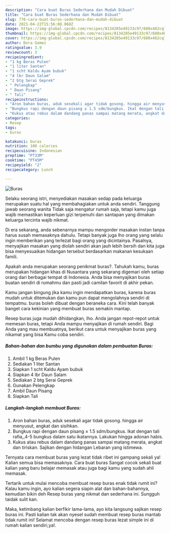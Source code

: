 ```yaml
---
description: "Cara buat Buras Sederhana dan Mudah Dibuat"
title: "Cara buat Buras Sederhana dan Mudah Dibuat"
slug: 776-cara-buat-buras-sederhana-dan-mudah-dibuat
date: 2021-04-22T15:56:08.068Z
image: https://img-global.cpcdn.com/recipes/8134285e49133c97/680x482cq70/buras-foto-resep-utama.jpg
thumbnail: https://img-global.cpcdn.com/recipes/8134285e49133c97/680x482cq70/buras-foto-resep-utama.jpg
cover: https://img-global.cpcdn.com/recipes/8134285e49133c97/680x482cq70/buras-foto-resep-utama.jpg
author: Dora Gomez
ratingvalue: 3.9
reviewcount: 3
recipeingredient:
- "1 kg Beras Pulen"
- "1 liter Santan"
- "1 scht Kaldu Ayam bubuk"
- "4 lbr Daun Salam"
- "2 btg Serai Geprek"
- " Pelengkap"
- " Daun Pisang"
- " Tali"
recipeinstructions:
- "Aron bahan buras, aduk sesekali agar tidak gosong. hingga air menyusut, angkat dan sisihkan."
- "Bungkus rapi dengan daun pisang ± 1.5 sdm/bungkus. Ikat dengan tali rafia,,4-5 bungkus dalam satu ikatannya. Lakukan hingga adonan habis."
- "Kukus atau rebus dalam dandang panas sampai matang merata, angkat dan tiriskan. Sajikan dengan hidangan Lebaran yang istimewa."
categories:
- Resep
tags:
- buras

katakunci: buras 
nutrition: 100 calories
recipecuisine: Indonesian
preptime: "PT33M"
cooktime: "PT45M"
recipeyield: "2"
recipecategory: Lunch

---
```



![Buras](https://img-global.cpcdn.com/recipes/8134285e49133c97/680x482cq70/buras-foto-resep-utama.jpg)

Selaku seorang istri, menyediakan masakan sedap pada keluarga merupakan suatu hal yang membahagiakan untuk anda sendiri. Tanggung jawab seorang  wanita Tidak saja mengatur rumah saja, tetapi kamu juga wajib memastikan keperluan gizi terpenuhi dan santapan yang dimakan keluarga tercinta wajib nikmat.

Di era  sekarang, anda sebenarnya mampu mengorder masakan instan tanpa harus susah memasaknya dahulu. Tetapi banyak juga lho orang yang selalu ingin memberikan yang terlezat bagi orang yang dicintainya. Pasalnya, menyajikan masakan yang diolah sendiri akan jauh lebih bersih dan kita juga bisa menyesuaikan hidangan tersebut berdasarkan makanan kesukaan famili. 



Apakah anda merupakan seorang penikmat buras?. Tahukah kamu, buras merupakan hidangan khas di Nusantara yang sekarang digemari oleh setiap orang dari berbagai tempat di Indonesia. Anda bisa menyajikan buras buatan sendiri di rumahmu dan pasti jadi camilan favorit di akhir pekan.

Kamu jangan bingung jika kamu ingin mendapatkan buras, karena buras mudah untuk ditemukan dan kamu pun dapat mengolahnya sendiri di tempatmu. buras boleh dibuat dengan beraneka cara. Kini telah banyak banget cara kekinian yang membuat buras semakin mantap.

Resep buras juga mudah dihidangkan, lho. Anda jangan repot-repot untuk memesan buras, tetapi Anda mampu menyajikan di rumah sendiri. Bagi Anda yang mau membuatnya, berikut cara untuk menyajikan buras yang nikamat yang bisa Kamu coba sendiri.

<!--inarticleads1-->

##### Bahan-bahan dan bumbu yang digunakan dalam pembuatan Buras:

1. Ambil 1 kg Beras Pulen
1. Sediakan 1 liter Santan
1. Siapkan 1 scht Kaldu Ayam bubuk
1. Siapkan 4 lbr Daun Salam
1. Sediakan 2 btg Serai Geprek
1. Gunakan  Pelengkap
1. Ambil  Daun Pisang
1. Siapkan  Tali




<!--inarticleads2-->

##### Langkah-langkah membuat Buras:

1. Aron bahan buras, aduk sesekali agar tidak gosong. hingga air menyusut, angkat dan sisihkan.
1. Bungkus rapi dengan daun pisang ± 1.5 sdm/bungkus. Ikat dengan tali rafia,,4-5 bungkus dalam satu ikatannya. Lakukan hingga adonan habis.
1. Kukus atau rebus dalam dandang panas sampai matang merata, angkat dan tiriskan. Sajikan dengan hidangan Lebaran yang istimewa.




Ternyata cara membuat buras yang lezat tidak ribet ini gampang sekali ya! Kalian semua bisa memasaknya. Cara buat buras Sangat cocok sekali buat kalian yang baru belajar memasak atau juga bagi kamu yang sudah ahli memasak.

Tertarik untuk mulai mencoba membuat resep buras enak tidak rumit ini? Kalau kamu ingin, ayo kalian segera siapin alat dan bahan-bahannya, kemudian bikin deh Resep buras yang nikmat dan sederhana ini. Sungguh taidak sulit kan. 

Maka, ketimbang kalian berfikir lama-lama, ayo kita langsung sajikan resep buras ini. Pasti kalian tak akan nyesel sudah membuat resep buras mantab tidak rumit ini! Selamat mencoba dengan resep buras lezat simple ini di rumah kalian sendiri,ya!.

